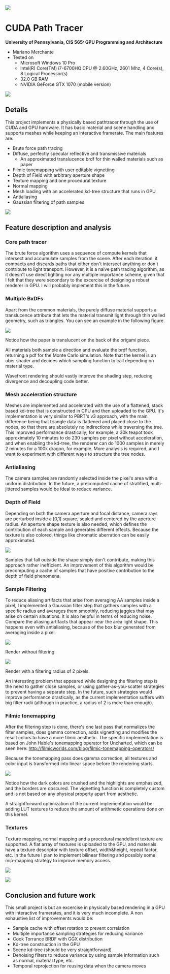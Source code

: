 ![](img/origami.2000spp.1589.5s.png)

CUDA Path Tracer
================

**University of Pennsylvania, CIS 565: GPU Programming and Architecture**

* Mariano Merchante
* Tested on
  * Microsoft Windows 10 Pro
  * Intel(R) Core(TM) i7-6700HQ CPU @ 2.60GHz, 2601 Mhz, 4 Core(s), 8 Logical Processor(s)
  * 32.0 GB RAM
  * NVIDIA GeForce GTX 1070 (mobile version)

![](img/dragon.2000spp.205.302s.png)

## Details
This project implements a physically based pathtracer through the use of CUDA and GPU hardware. It has basic material and scene handling and supports meshes while keeping an interactive framerate. The main features are:

* Brute force path tracing
* Diffuse, perfectly specular reflective and transmissive materials
  * An approximated translucence brdf for thin walled materials such as paper
* Filmic tonemapping with user editable vignetting
* Depth of Field with arbitrary aperture shape
* Texture mapping and one procedural texture
* Normal mapping
* Mesh loading with an accelerated kd-tree structure that runs in GPU
* Antialiasing
* Gaussian filtering of path samples

![](img/buddha.2000spp.336.25s.png)

## Feature description and analysis

### Core path tracer
The brute force algorithm uses a sequence of compute kernels that intersect and accumulate samples from the scene. After each iteration, it compacts and discards paths that either don't intersect anything or don't contribute to light transport. However, it is a naive path tracing algorithm, as it doesn't use direct lighting nor any multiple importance scheme, given that I felt that they were secondary to the excercise of designing a robust renderer in GPU. I will probably implement this in the future.

### Multiple BxDFs
Apart from the common materials, the purely diffuse material supports a translucence attribute that lets the material transmit light through thin walled geometry, such as triangles. You can see an example in the following figure.

![](img/translucent.png)

Notice how the paper is translucent on the back of the origami piece.

All materials both sample a direction and evaluate the brdf function, returning a pdf for the Monte Carlo simulation. Note that the kernel is an uber shader and decides which sampling function to call depending on material type.

Wavefront rendering should vastly improve the shading step, reducing divergence and decoupling code better.

### Mesh acceleration structure
Meshes are implemented and accelerated with the use of a flattened, stack based kd-tree that is constructed in CPU and then uploaded to the GPU. It's implementation is very similar to PBRT's v3 approach, with the main difference being that triangle data is flattened and placed close to the nodes, so that there are absolutely no indirections while traversing the tree. This improved performance drastically; for example, a 30k teapot took approximately 10 minutes to do 230 samples per pixel without acceleration, and when enabling the kd-tree, the renderer can do 1000 samples in merely 2 minutes for a 100k dragon, for example. More analysis is required, and I want to experiment with different ways to structure the tree nodes.

### Antialiasing
The camera samples are randomly selected inside the pixel's area with a uniform distribution. In the future, a precomputed cache of stratified, multi-jittered samples would be ideal to reduce variance.

### Depth of Field
Depending on both the camera aperture and focal distance, camera rays are perturbed inside a [0,1] square, scaled and centered by the aperture radius. An aperture shape texture is also needed, which defines the contribution of each sample and generates different effects. Because the texture is also colored, things like chromatic aberration can be easily approximated.

![](img/dof.png)

Samples that fall outside the shape simply don't contribute, making this approach rather inefficient. An improvement of this algorithm would be precomputing a cache of samples that have positive contribution to the depth of field phenomena.

### Sample Filtering
To reduce aliasing artifacts that arise from averaging AA samples inside a pixel, I implemented a Gaussian filter step that gathers samples with a specific radius and averages them smoothly, reducing jaggies that may arise on certain situations. It is also helpful in terms of reducing noise. Compare the aliasing artifacts that appear near the area light shape. This happens even with antialiasing, because of the box blur generated from averaging inside a pixel.

![](img/nofilter.png)

Render without filtering

![](img/filtered.png)

Render with a filtering radius of 2 pixels.

An interesting problem that appeared while designing the filtering step is the need to gather close samples, or using gather-as-you-scatter strategies to prevent having a separate step. In the future, such strategies would improve performance drastically, as the current implementation suffers with big filter radii (although in practice, a radius of 2 is more than enough). 

### Filmic tonemapping
After the filtering step is done, there's one last pass that normalizes the filter samples, does gamma correction, adds vignetting and modifies the result colors to have a more filmic aesthetic. The specific implementation is based on John Hable's tonemapping operator for Uncharted, which can be seen here: http://filmicworlds.com/blog/filmic-tonemapping-operators/

Because the tonemapping pass does gamma correction, all textures and color input is transformed into linear space before the rendering starts. 

![](img/tonemapping.png)

Notice how the dark colors are crushed and the highlights are emphasized, and the borders are obscured. The vignetting function is completely custom and is not based on any physical property apart from aesthetic.

A straightforward optimization of the current implementation would be adding LUT textures to reduce the amount of arithmetic operations done on this kernel.

### Textures

Texture mapping, normal mapping and a procedural mandelbrot texture are supported. A flat array of textures is uploaded to the GPU, and materials have a texture descriptor with texture offset, width&height, repeat factor, etc. In the future I plan to implement bilinear filtering and possibly some mip-mapping strategy to improve memory access. 

![](img/textures.png)


![](img/mandelbrot.png)

## Conclusion and future work
This small project is but an excercise in physically based rendering in a GPU with interactive framerates, and it is very much incomplete. A non exhaustive list of improvements would be:

* Sample cache with offset rotation to prevent correlation
* Multiple importance sampling strategies for reducing variance
* Cook Torrance BRDF with GGX distribution
* Kd-tree construction in the GPU
* Scene kd-tree (should be very straightforward)
* Denoising filters to reduce variance by using sample information such as normal, material type, etc.
* Temporal reprojection for reusing data when the camera moves

